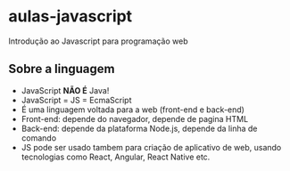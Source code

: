 # aulas-javascript

Introdução ao Javascript para programação web

## Sobre a linguagem

- JavaScript **NÃO É** Java!
- JavaScript = JS = EcmaScript
- É uma linguagem voltada para a web (front-end e back-end)
- Front-end: depende do navegador, depende de pagina HTML
- Back-end: depende da plataforma Node.js, depende da linha de comando
- JS pode ser usado tambem para criação de aplicativo de web, usando tecnologias como React, Angular, React Native etc.